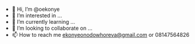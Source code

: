 - 👋 Hi, I’m @oekonye
- 👀 I’m interested in ...
- 🌱 I’m currently learning ...
- 💞️ I’m looking to collaborate on ...
- 📫 How to reach me ekonyeonodowhoreva@gmail.com or
 08147564826


<!---
oekonye/oekonye is a ✨ special ✨ repository because its `README.md` (this file) appears on your GitHub profile.
You can click the Preview link to take a look at your changes.
--->
